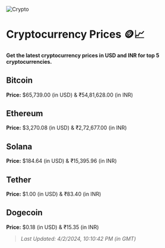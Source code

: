 
![Crypto](https://www.techguide.com.au/wp-content/uploads/2020/11/crypto3.jpeg)

# Cryptocurrency Prices 🪙📈

#### Get the latest cryptocurrency prices in USD and INR for top 5 cryptocurrencies.

## Bitcoin

**Price:** $65,739.00 (in USD) & ₹54,81,628.00 (in INR)

## Ethereum

**Price:** $3,270.08 (in USD) & ₹2,72,677.00 (in INR)

## Solana

**Price:** $184.64 (in USD) & ₹15,395.96 (in INR)

## Tether

**Price:** $1.00 (in USD) & ₹83.40 (in INR)

## Dogecoin

**Price:** $0.18 (in USD) & ₹15.35 (in INR)

> _Last Updated: 4/2/2024, 10:10:42 PM (in GMT)_
